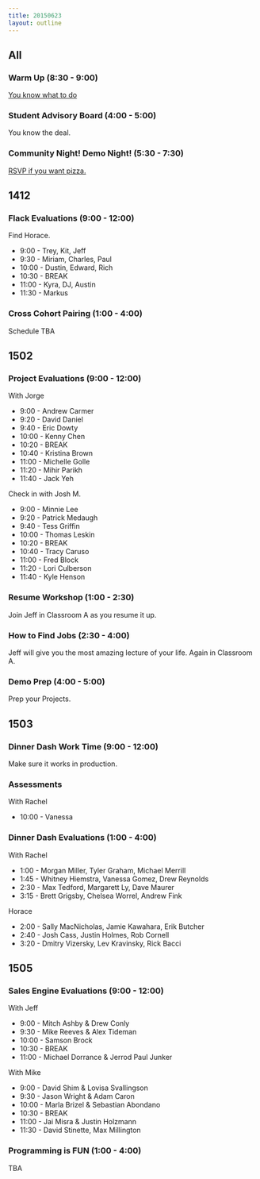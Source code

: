 ```yaml
---
title: 20150623
layout: outline
---
```



## All

### Warm Up (8:30 - 9:00)

[You know what to do](http://cl.ly/0d1N3B3p0X0W)

### Student Advisory Board (4:00 - 5:00)

You know the deal.

### Community Night! Demo Night! (5:30 - 7:30)

[RSVP if you want pizza.](http://www.meetup.com/Turing-Community-Events/events/223282941/)


## 1412

### Flack Evaluations (9:00 - 12:00)

Find Horace.

* 9:00 - Trey, Kit, Jeff
* 9:30 - Miriam, Charles, Paul
* 10:00 - Dustin, Edward, Rich
* 10:30 - BREAK
* 11:00 - Kyra, DJ, Austin
* 11:30 - Markus

### Cross Cohort Pairing (1:00 - 4:00)

Schedule TBA


## 1502

### Project Evaluations (9:00 - 12:00)

With Jorge

* 9:00 - Andrew Carmer
* 9:20 - David Daniel
* 9:40 - Eric Dowty
* 10:00 - Kenny Chen
* 10:20 - BREAK
* 10:40 - Kristina Brown
* 11:00 - Michelle Golle
* 11:20 - Mihir Parikh
* 11:40 - Jack Yeh

Check in with Josh M.

* 9:00 - Minnie Lee
* 9:20 - Patrick Medaugh
* 9:40 - Tess Griffin
* 10:00 - Thomas Leskin
* 10:20 - BREAK
* 10:40 - Tracy Caruso
* 11:00 - Fred Block
* 11:20 - Lori Culberson
* 11:40 - Kyle Henson

### Resume Workshop (1:00 - 2:30)

Join Jeff in Classroom A as you resume it up.

### How to Find Jobs (2:30 - 4:00)

Jeff will give you the most amazing lecture of your life. Again in Classroom A.

### Demo Prep (4:00 - 5:00)

Prep your Projects.


## 1503

### Dinner Dash Work Time (9:00 - 12:00)

Make sure it works in production.

### Assessments

With Rachel

* 10:00 - Vanessa

### Dinner Dash Evaluations (1:00 - 4:00)


With Rachel

* 1:00 - Morgan Miller, Tyler Graham, Michael Merrill
* 1:45 - Whitney Hiemstra, Vanessa Gomez, Drew Reynolds
* 2:30 - Max Tedford, Margarett Ly, Dave Maurer
* 3:15 - Brett Grigsby, Chelsea Worrel, Andrew Fink  

Horace

* 2:00 - Sally MacNicholas, Jamie Kawahara, Erik Butcher
* 2:40 - Josh Cass, Justin Holmes, Rob Cornell
* 3:20 - Dmitry Vizersky, Lev Kravinsky, Rick Bacci


## 1505

### Sales Engine Evaluations (9:00 - 12:00)

With Jeff

* 9:00 - Mitch Ashby & Drew Conly
* 9:30 - Mike Reeves & Alex Tideman
* 10:00 - Samson Brock
* 10:30 - BREAK
* 11:00 - Michael Dorrance & Jerrod Paul Junker


With Mike

* 9:00 - David Shim & Lovisa Svallingson
* 9:30 - Jason Wright & Adam Caron
* 10:00 - Marla Brizel & Sebastian Abondano
* 10:30 - BREAK
* 11:00 - Jai Misra & Justin Holzmann
* 11:30 - David Stinette, Max Millington

### Programming is FUN (1:00 - 4:00)

TBA
